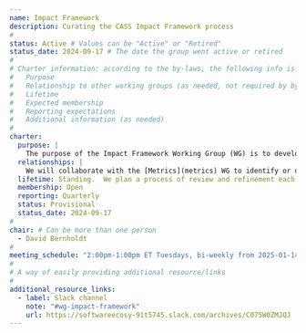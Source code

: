 ```yaml
---
name: Impact Framework
description: Curating the CASS Impact Framework process
#
status: Active # Values can be "Active" or "Retired"
status_date: 2024-09-17 # The date the group went active or retired
#
# Charter information: according to the by-laws, the following info is expected:
#   Purpose
#   Relationship to other working groups (as needed, not required by by-laws)
#   Lifetime
#   Expected membership
#   Reporting expectations
#   Additional information (as needed)
#
charter: 
  purpose: |
    The purpose of the Impact Framework Working Group (WG) is to develop and refine the CASS Impact Framework process, and advise on and curate its use across the consortium. The CASS Impact Framework (IF) process is intended to provide a uniform, but flexible approach to gathering information to help the CASS member organizations understand the status and progress made by supported software projects with respect to the quality and sustainability of the software, and the impact those and other improvements have had on the usage of the software and on its ability to support scientific discovery.
  relationships: |
    We will collaborate with the [Metrics](metrics) WG to identify or develop, implement, and analyze appropriate metrics to support the needs of the IF process.
  lifetime: Standing.  We plan a process of review and refinement each time the IF is used.
  membership: Open
  reporting: Quarterly
  status: Provisional
  status_date: 2024-09-17
#
chair: # Can be more than one person
  - David Bernholdt
#
meeting_schedule: "2:00pm-1:00pm ET Tuesdays, bi-weekly from 2025-01-14"
#
# A way of easily providing additional resource/links
#
additional_resource_links:
  - label: Slack channel
    note: "#wg-impact-framework"
    url: https://softwareecosy-91t5745.slack.com/archives/C075W0ZMJQJ
---
```

